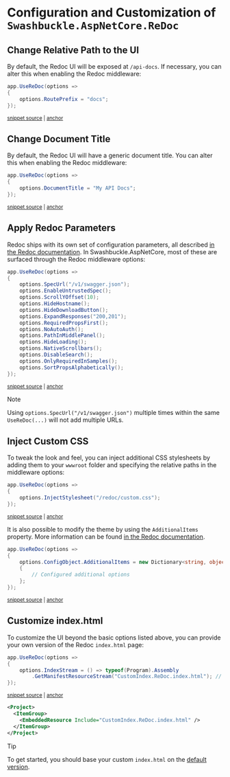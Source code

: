 # Configuration and Customization of `Swashbuckle.AspNetCore.ReDoc`

## Change Relative Path to the UI

By default, the Redoc UI will be exposed at `/api-docs`. If necessary, you can alter this when enabling the Redoc middleware:

<!-- markdownlint-disable MD031 MD033 -->
<!-- snippet: Redoc-RoutePrefix -->
<a id='snippet-Redoc-RoutePrefix'></a>
```cs
app.UseReDoc(options =>
{
    options.RoutePrefix = "docs";
});
```
<sup><a href='/test/WebSites/DocumentationSnippets/WebApplicationExtensions.cs#L141-L146' title='Snippet source file'>snippet source</a> | <a href='#snippet-Redoc-RoutePrefix' title='Start of snippet'>anchor</a></sup>
<!-- endSnippet -->
<!-- markdownlint-enable MD031 MD033 -->

## Change Document Title

By default, the Redoc UI will have a generic document title. You can alter this when enabling the Redoc middleware:

<!-- markdownlint-disable MD031 MD033 -->
<!-- snippet: Redoc-DocumentTitle -->
<a id='snippet-Redoc-DocumentTitle'></a>
```cs
app.UseReDoc(options =>
{
    options.DocumentTitle = "My API Docs";
});
```
<sup><a href='/test/WebSites/DocumentationSnippets/WebApplicationExtensions.cs#L148-L153' title='Snippet source file'>snippet source</a> | <a href='#snippet-Redoc-DocumentTitle' title='Start of snippet'>anchor</a></sup>
<!-- endSnippet -->
<!-- markdownlint-enable MD031 MD033 -->

## Apply Redoc Parameters

Redoc ships with its own set of configuration parameters, all described [in the Redoc documentation][redoc-options].
In Swashbuckle.AspNetCore, most of these are surfaced through the Redoc middleware options:

<!-- markdownlint-disable MD031 MD033 -->
<!-- snippet: Redoc-CustomOptions -->
<a id='snippet-Redoc-CustomOptions'></a>
```cs
app.UseReDoc(options =>
{
    options.SpecUrl("/v1/swagger.json");
    options.EnableUntrustedSpec();
    options.ScrollYOffset(10);
    options.HideHostname();
    options.HideDownloadButton();
    options.ExpandResponses("200,201");
    options.RequiredPropsFirst();
    options.NoAutoAuth();
    options.PathInMiddlePanel();
    options.HideLoading();
    options.NativeScrollbars();
    options.DisableSearch();
    options.OnlyRequiredInSamples();
    options.SortPropsAlphabetically();
});
```
<sup><a href='/test/WebSites/DocumentationSnippets/WebApplicationExtensions.cs#L155-L173' title='Snippet source file'>snippet source</a> | <a href='#snippet-Redoc-CustomOptions' title='Start of snippet'>anchor</a></sup>
<!-- endSnippet -->
<!-- markdownlint-enable MD031 MD033 -->

> [!NOTE]
> Using `options.SpecUrl("/v1/swagger.json")` multiple times within the same `UseReDoc(...)` will not add multiple URLs.

## Inject Custom CSS

To tweak the look and feel, you can inject additional CSS stylesheets by adding them to your `wwwroot` folder and specifying
the relative paths in the middleware options:

<!-- markdownlint-disable MD031 MD033 -->
<!-- snippet: Redoc-CustomCSS -->
<a id='snippet-Redoc-CustomCSS'></a>
```cs
app.UseReDoc(options =>
{
    options.InjectStylesheet("/redoc/custom.css");
});
```
<sup><a href='/test/WebSites/DocumentationSnippets/WebApplicationExtensions.cs#L175-L180' title='Snippet source file'>snippet source</a> | <a href='#snippet-Redoc-CustomCSS' title='Start of snippet'>anchor</a></sup>
<!-- endSnippet -->
<!-- markdownlint-enable MD031 MD033 -->

It is also possible to modify the theme by using the `AdditionalItems` property. More information can be found
[in the Redoc documentation][redoc-options].

<!-- markdownlint-disable MD031 MD033 -->
<!-- snippet: Redoc-ModifyTheme -->
<a id='snippet-Redoc-ModifyTheme'></a>
```cs
app.UseReDoc(options =>
{
    options.ConfigObject.AdditionalItems = new Dictionary<string, object>
    {
        // Configured additional options
    };
});
```
<sup><a href='/test/WebSites/DocumentationSnippets/WebApplicationExtensions.cs#L182-L190' title='Snippet source file'>snippet source</a> | <a href='#snippet-Redoc-ModifyTheme' title='Start of snippet'>anchor</a></sup>
<!-- endSnippet -->
<!-- markdownlint-enable MD031 MD033 -->

## Customize index.html

To customize the UI beyond the basic options listed above, you can provide your own version of the Redoc `index.html` page:

<!-- markdownlint-disable MD031 MD033 -->
<!-- snippet: Redoc-CustomIndexHtml -->
<a id='snippet-Redoc-CustomIndexHtml'></a>
```cs
app.UseReDoc(options =>
{
    options.IndexStream = () => typeof(Program).Assembly
        .GetManifestResourceStream("CustomIndex.ReDoc.index.html"); // Requires file to be added as an embedded resource
});
```
<sup><a href='/test/WebSites/DocumentationSnippets/WebApplicationExtensions.cs#L192-L198' title='Snippet source file'>snippet source</a> | <a href='#snippet-Redoc-CustomIndexHtml' title='Start of snippet'>anchor</a></sup>
<!-- endSnippet -->
<!-- markdownlint-enable MD031 MD033 -->

```xml
<Project>
  <ItemGroup>
    <EmbeddedResource Include="CustomIndex.ReDoc.index.html" />
  </ItemGroup>
</Project>
```

> [!TIP]
> To get started, you should base your custom `index.html` on the [default version](../src/Swashbuckle.AspNetCore.ReDoc/index.html).

[redoc-options]: https://github.com/Redocly/redoc/blob/main/docs/deployment/html.md#the-redoc-object
